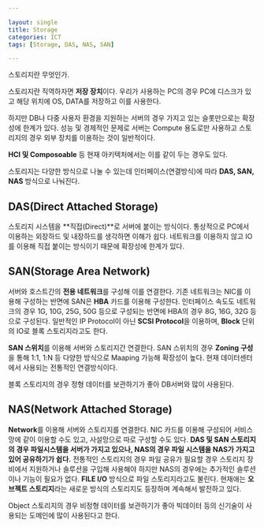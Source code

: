 ```yaml
---

layout: single
title: Storage
categories: ICT
tags: [Storage, DAS, NAS, SAN]

--- 
```


 스토리지란 무엇인가.

 스토리지란 직역하자면 **저장 장치**이다. 우리가 사용하는 PC의 경우 PC에 디스크가 있고 해당 위치에 OS, DATA를 저장하고 이를 사용한다.

 하지만 DB나 다중 사용자 환경을 지원하는 서버의 경우 가지고 있는 슬롯만으로는 확장성에 한계가 있다. 성능 및 경제적인 문제로 서버는 Compute 용도로만 사용하고 스토리지의 경우 외부 장치를 이용하는 것이 일반적이다.

 **HCI 및 Composoable** 등 현재 아키텍처에서는 이를 같이 두는 경우도 있다.

 스토리지는 다양한 방식으로 나눌 수 있는데 인터페이스(연결방식)에 따라 **DAS, SAN, NAS** 방식으로 나눠진다.

## DAS(Direct Attached Storage)

 스토리지 시스템을 **직접(Direct)**로 서버에 붙이는 방식이다. 통상적으로 PC에서 이용하는 외장하드 및 내장하드를 생각하면 이해가 쉽다. 네트워크를 이용하지 않고 IO를 이용해 직접 붙이는 방식이기 때문에 확장성에 한계가 있다. 

## SAN(Storage Area Network)

 서버와 호스트간의 **전용 네트워크**를 구성해 이를 연결한다. 기존 네트워크는 NIC를 이용해 구성하는 반면에 SAN은 **HBA** 카드를 이용해 구성한다. 인터페이스 속도도 네트워크의 경우 1G, 10G, 25G, 50G 등으로 구성되는 반면에 HBA의 경우 8G, 16G, 32G 등으로 구성된다.
 일반적인 IP Protocol이 아닌 **SCSI Protocol**을 이용하며, **Block** 단위의 IO로 블록 스토리지라고도 한다. 

 **SAN 스위치**를 이용해 서버와 스토리지간 연결한다. SAN 스위치의 경우 **Zoning 구성**을 통해 1:1, 1:N 등 다양한 방식으로 Maaping 가능해 확장성이 높다. 현재 데이터센터에서 사용되는 전통적인 연결방식이다.

 블록 스토리지의 경우 정형 데이터를 보관하기가 좋아 DB서버와 많이 사용된다. 

## NAS(Network Attached Storage)

 **Network**를 이용해 서버와 스토리지를 연결한다. NIC 카드를 이용해 구성되어 서비스 망에 같이 이용할 수도 있고, 사설망으로 따로 구성할 수도 있다.
 **DAS 및 SAN 스토리지의 경우 파일시스템을 서버가 가지고 있으나, NAS의 경우 파일 시스템을 NAS가 가지고 있어 공유하기가 쉽다.** 
 전통적인 스토리지의 경우 파일 공유가 필요할 경우 스토리지 장비에서 지원하거나 솔루션을 구입해 사용해야 하지만 NAS의 경우에는 추가적인 솔루션이나 기능이 필요가 없다.
 **FILE I/O** 방식으로 파일 스토리지라고도 불린다. 현재애는 **오브젝트 스토리지**라는 새로운 방식의 스토리지도 등장하며 계속해서 발전하고 있다.

 Object 스토리지의 경우 비정형 데이터를 보관하기가 좋아 빅데이터 등의 신기술이 사용되는 도메인에 많이 사용된다고 한다.